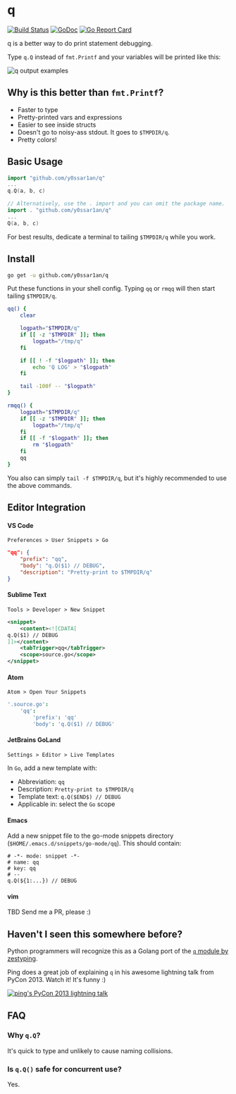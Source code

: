 # q
[![Build Status](https://travis-ci.org/y0ssar1an/q.svg?branch=develop)](https://travis-ci.org/y0ssar1an/q)
[![GoDoc](https://godoc.org/github.com/y0ssar1an/q?status.svg)](https://godoc.org/github.com/y0ssar1an/q)
[![Go Report Card](https://goreportcard.com/badge/github.com/y0ssar1an/q)](https://goreportcard.com/report/github.com/y0ssar1an/q)

q is a better way to do print statement debugging.

Type `q.Q` instead of `fmt.Printf` and your variables will be printed like this:

![q output examples](https://i.imgur.com/OFmm7pb.png)

## Why is this better than `fmt.Printf`?

* Faster to type
* Pretty-printed vars and expressions
* Easier to see inside structs
* Doesn't go to noisy-ass stdout. It goes to `$TMPDIR/q`.
* Pretty colors!

## Basic Usage

```go
import "github.com/y0ssar1an/q"
...
q.Q(a, b, c)
```
```go
// Alternatively, use the . import and you can omit the package name.
import . "github.com/y0ssar1an/q"
...
Q(a, b, c)
```

For best results, dedicate a terminal to tailing `$TMPDIR/q` while you work.

## Install
```sh
go get -u github.com/y0ssar1an/q
```

Put these functions in your shell config. Typing `qq` or `rmqq` will then start
tailing `$TMPDIR/q`.
```sh
qq() {
    clear

    logpath="$TMPDIR/q"
    if [[ -z "$TMPDIR" ]]; then
        logpath="/tmp/q"
    fi

    if [[ ! -f "$logpath" ]]; then
        echo 'Q LOG' > "$logpath"
    fi

    tail -100f -- "$logpath"
}

rmqq() {
    logpath="$TMPDIR/q"
    if [[ -z "$TMPDIR" ]]; then
        logpath="/tmp/q"
    fi
    if [[ -f "$logpath" ]]; then
        rm "$logpath"
    fi
    qq
}
```

You also can simply `tail -f $TMPDIR/q`, but it's highly recommended to use the above commands.

## Editor Integration

#### VS Code
`Preferences > User Snippets > Go`
```json
"qq": {
    "prefix": "qq",
    "body": "q.Q($1) // DEBUG",
    "description": "Pretty-print to $TMPDIR/q"
}
```

#### Sublime Text
`Tools > Developer > New Snippet`
```xml
<snippet>
    <content><![CDATA[
q.Q($1) // DEBUG
]]></content>
    <tabTrigger>qq</tabTrigger>
    <scope>source.go</scope>
</snippet>
```

#### Atom
`Atom > Open Your Snippets`
```coffee
'.source.go':
    'qq':
        'prefix': 'qq'
        'body': 'q.Q($1) // DEBUG'
```

#### JetBrains GoLand
`Settings > Editor > Live Templates`

In `Go`, add a new template with:
- Abbreviation: `qq`
- Description: `Pretty-print to $TMPDIR/q`
- Template text: `q.Q($END$) // DEBUG`
- Applicable in: select the `Go` scope

#### Emacs
Add a new snippet file to the go-mode snippets directory
(`$HOME/.emacs.d/snippets/go-mode/qq`). This should
contain:
```
# -*- mode: snippet -*-
# name: qq
# key: qq
# --
q.Q(${1:...}) // DEBUG
```

#### vim
TBD Send me a PR, please :)

## Haven't I seen this somewhere before?
Python programmers will recognize this as a Golang port of the
[`q` module by zestyping](https://github.com/zestyping/q).

Ping does a great job of explaining `q` in his awesome lightning talk from
PyCon 2013. Watch it! It's funny :)

[![ping's PyCon 2013 lightning talk](https://i.imgur.com/7KmWvtG.jpg)](https://youtu.be/OL3De8BAhME?t=25m14s)

## FAQ

### Why `q.Q`?
It's quick to type and unlikely to cause naming collisions.

### Is `q.Q()` safe for concurrent use?
Yes.

